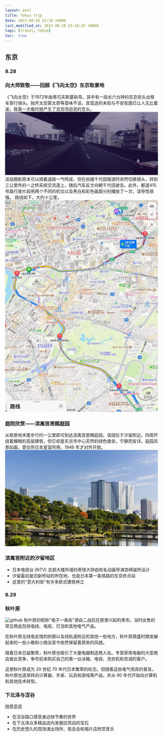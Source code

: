 ```yaml
---
layout: post
title: Tokyo trip
date: 2023-08-28 23:18 +0800
last_modified_at: 2023-08-28 23:18:25 +0800
tags: [travel, tokyo]
toc:  true
---
```


## 东京

### 8.28
### 向大师致敬——回顾《飞向太空》东京取景地
《飞向太空》于1972年由塔可夫斯基执导。其中有一段长六分钟的东京街头出租车穿行镜头。抛开太空蒙太奇等意味不谈，其营造的未知与不安氛围已让人无比着迷。我第一次看时就产生了去现场逛逛的念头。
![github](https://github.com/utenasama/utenasama.github.io/raw/master/solaris_tokyo.png)
该段摄影原本可以顺着道路一气呵成，但在拍摄千代田隧道时突然切换镜头，转到三公里外的一之桥系统交流道上，随后汽车反方向朝千代田驶去。此外，都道415号路行驶片段用两个不同的机位以及黑白和彩色画面分别播放了一次，误导性很强。
路线如下，大约十公里。
![github](https://github.com/utenasama/utenasama.github.io/raw/master/solaris_rute.jpg)

### 庭院欣赏——滨离宫恩赐庭园
从取景地末尾步行约一公里即可到达滨离宫恩赐庭园。该园位于汐留附近，四周环绕着耀眼的高层建筑，但它却是东京市中心天然的绿色堡垒，宁静而安详。庭园风景如画，曾仅供日本皇室所用，1946 年才对外开放。
![github](https://github.com/utenasama/utenasama.github.io/raw/master/media/binli.png)

### 滨离宫附近的汐留地区
- 日本电视台 (NTV) 总部大楼外墙的奇怪大钟由知名动画导演宫崎骏所设计
- 汐留最初是旧新桥站的所在地，也是日本第一条铁路的东京终点站
- 这里的"意大利街"有许多欧式建筑林立

### 8.29
### 秋叶原
![github](https://github.com/utenasama/utenasama.github.io/raw/master/qiuyeyuan.png)
秋叶原的昵称"电子一条街"源自二战后在那里兴起的黑市。当时出售的常见商品包括电线、电缆、灯泡和其他电气产品。

在秋叶原无线电会馆的拱廊以及线轨道附近的其他一些地方，秋叶原鼎盛时期发展起来的一些小巷和小商店至今依然保留着原来的风貌。

随着日本日益繁荣，秋叶原也吸引了大量电器制造商入驻。专营家用电器的大型商店彼此竞争，争夺前来购买自己的第一台冰箱、电视、洗衣机和空调的客户。

这使秋叶原成为 20 世纪 70 年代日本繁荣的标志。但随着这些电气用具的普及，秋叶原也逐渐转向计算器、手表、玩具和游戏等产品，并从 90 年代开始向计算机和其他技术转型。
### 下北泽与涩谷
随意逛逛
- 在涩谷路口感受身边快节奏的世界
- 在下北泽众多精品店内发掘旧货店的宝石
- 在历史悠久的现场演出场所、夜总会和唱片店欣赏音乐
